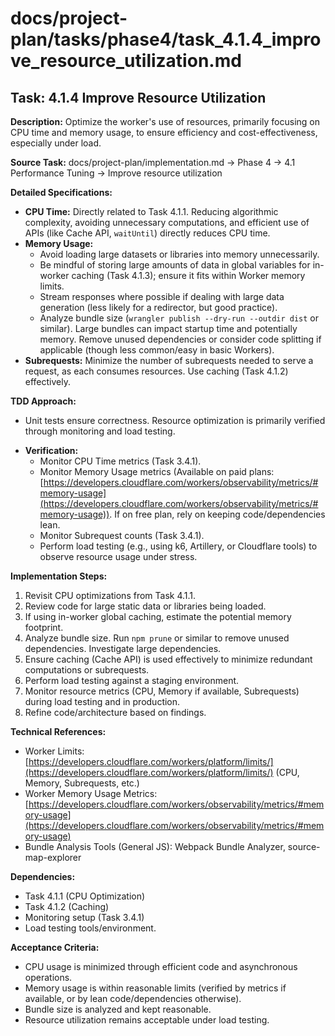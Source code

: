# docs/project-plan/tasks/phase4/task_4.1.4_improve_resource_utilization.md

## Task: 4.1.4 Improve Resource Utilization

**Description:**
Optimize the worker's use of resources, primarily focusing on CPU time and memory usage, to ensure efficiency and cost-effectiveness, especially under load.

**Source Task:**
docs/project-plan/implementation.md -> Phase 4 -> 4.1 Performance Tuning -> Improve resource utilization

**Detailed Specifications:**
- **CPU Time:** Directly related to Task 4.1.1. Reducing algorithmic complexity, avoiding unnecessary computations, and efficient use of APIs (like Cache API, `waitUntil`) directly reduces CPU time.
- **Memory Usage:**
    - Avoid loading large datasets or libraries into memory unnecessarily.
    - Be mindful of storing large amounts of data in global variables for in-worker caching (Task 4.1.3); ensure it fits within Worker memory limits.
    - Stream responses where possible if dealing with large data generation (less likely for a redirector, but good practice).
    - Analyze bundle size (`wrangler publish --dry-run --outdir dist` or similar). Large bundles can impact startup time and potentially memory. Remove unused dependencies or consider code splitting if applicable (though less common/easy in basic Workers).
- **Subrequests:** Minimize the number of subrequests needed to serve a request, as each consumes resources. Use caching (Task 4.1.2) effectively.

**TDD Approach:**
- Unit tests ensure correctness. Resource optimization is primarily verified through monitoring and load testing.
*   **Verification:**
    *   Monitor CPU Time metrics (Task 3.4.1).
    *   Monitor Memory Usage metrics (Available on paid plans: [https://developers.cloudflare.com/workers/observability/metrics/#memory-usage](https://developers.cloudflare.com/workers/observability/metrics/#memory-usage)). If on free plan, rely on keeping code/dependencies lean.
    *   Monitor Subrequest counts (Task 3.4.1).
    *   Perform load testing (e.g., using k6, Artillery, or Cloudflare tools) to observe resource usage under stress.

**Implementation Steps:**
1.  Revisit CPU optimizations from Task 4.1.1.
2.  Review code for large static data or libraries being loaded.
3.  If using in-worker global caching, estimate the potential memory footprint.
4.  Analyze bundle size. Run `npm prune` or similar to remove unused dependencies. Investigate large dependencies.
5.  Ensure caching (Cache API) is used effectively to minimize redundant computations or subrequests.
6.  Perform load testing against a staging environment.
7.  Monitor resource metrics (CPU, Memory if available, Subrequests) during load testing and in production.
8.  Refine code/architecture based on findings.

**Technical References:**
- Worker Limits: [https://developers.cloudflare.com/workers/platform/limits/](https://developers.cloudflare.com/workers/platform/limits/) (CPU, Memory, Subrequests, etc.)
- Worker Memory Usage Metrics: [https://developers.cloudflare.com/workers/observability/metrics/#memory-usage](https://developers.cloudflare.com/workers/observability/metrics/#memory-usage)
- Bundle Analysis Tools (General JS): Webpack Bundle Analyzer, source-map-explorer

**Dependencies:**
- Task 4.1.1 (CPU Optimization)
- Task 4.1.2 (Caching)
- Monitoring setup (Task 3.4.1)
- Load testing tools/environment.

**Acceptance Criteria:**
- CPU usage is minimized through efficient code and asynchronous operations.
- Memory usage is within reasonable limits (verified by metrics if available, or by lean code/dependencies otherwise).
- Bundle size is analyzed and kept reasonable.
- Resource utilization remains acceptable under load testing. 